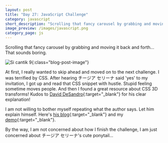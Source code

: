 ```yaml
---
layout: post
title: "Day 27: JavaScript Challenge"
category: javascript
short_description: "Scrolling that fancy carousel by grabbing and moving it back and forth... That sounds boring."
image_preview: /images/javascript.png
category_page: js
---
```


Scrolling that fancy carousel by grabbing and moving it back and forth... That sounds boring.

![Si cantik 9](https://i.imgur.com/kTIUTAM.jpg?1){:class="blog-post-image"}

At first, I really wanted to skip ahead and moved on to the next challenge. I was terrified by CSS.
After hearing チージア セリーナ said 'yes' to my invitation, I got up and read that CSS snippet with hustle.
Stupid feeling sometime moves people. And then I found a great resource about CSS 3D transforms!
Kudos to [David DeSandro](https://desandro.com/){:target="_blank"} for his clear explanation!

I am not willing to bother myself repeating what the author says. Let him explain himself.
Here's [his blog](https://desandro.github.io/3dtransforms/){:target="_blank"} and my [demo](/demo_day27){:target="_blank"}.

By the way, I am not concerned about how I finish the challenge,
I am just concerned about チージア セリーナ's cute ponytail...

